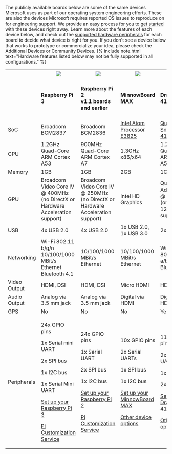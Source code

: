 <p>
  The publicly available boards below are some of the same devices Microsoft uses as part of our operating system engineering efforts. These are also the devices Microsoft requires reported OS issues to reproduce on for engineering support. We provide an easy process for you to <a href="{{site.baseurl}}/{{page.lang}}/GetStarted">get started</a> with these devices right away. Learn more about the features of each device below, and check out the <a href="http://go.microsoft.com/fwlink/p/?linkID=532948">supported hardware peripherals</a> for each board to decide what device is right for you. If you don't see a device below that works to prototype or commercialize your idea, please check the Additional Devices or Community Devices.
{% include note.html text="Hardware features listed below may not be fully supported in all configurations." %}</p>
<table class="table table-striped maker-kit">
    <tr></tr>
    <tr>
      <th style="width:20%"></th>
      <th style="width:20%">
        <img class="comparison-picture" src="{{site.baseurl}}/Resources/images/devices/RPi3_0.png">
      </th>
      <th style="width:20%">
        <img class="comparison-picture" src="{{site.baseurl}}/Resources/images/devices/RPi2_0.png">
      </th>
      <th style="width:20%">
        <img class="comparison-picture" src="{{site.baseurl}}/Resources/images/devices/MBM_0.png">
      </th>
      <th style="width:20%">
        <img class="comparison-picture" src="{{site.baseurl}}/Resources/images/devices/DB410c.png">
      </th>
    </tr>
    <tr></tr>
    <tr>
      <td></td>
      <td><h4>Raspberry Pi 3</h4></td>
      <td><h4>Raspberry Pi 2<br>v1.1 boards and earlier</h4></td>
      <td><h4>MinnowBoard MAX</h4></td>
      <td><h4>DragonBoard 410c</h4></td>
    </tr>
    <tr>
      <td>SoC</td>
      <td>Broadcom BCM2837</td>
      <td>Broadcom BCM2836</td>      <td><a href="http://ark.intel.com/products/78474/Intel-Atom-Processor-E3825-1M-Cache-1_33-GHz">Intel Atom Processor E3825</a></td>
      <td><a href="https://www.qualcomm.com/products/snapdragon/processors/410">Qualcomm Snapdragon 410</a></td>
    </tr>
    <tr>
      <td>CPU</td>
      <td>1.2GHz Quad-Core ARM Cortex A53</td>
      <td>900MHz Quad-Core ARM Cortex A7</td>
      <td>1.3GHz x86/x64</td>
      <td>1.2GHz Quad-Core ARM Cortex A53</td>
    </tr>
    <tr>
      <td>Memory</td>
      <td>1GB</td>
      <td>1GB</td>
      <td>
        2GB
      </td>
      <td>1GB</td>    </tr>
    <tr>
      <td>GPU</td>
      <td>Broadcom Video Core IV @ 400MHz (no DirectX or Hardware Acceleration support)</td>
      <td>Broadcom Video Core IV @ 250MHz (no DirectX or Hardware Acceleration support)</td>
      <td>Intel HD Graphics</td>
      <td>Qualcomm Adreno 306 @ 400MHz (only 720p / 1280 x 720 supported)</td>
    </tr>
    <tr>
      <td>USB</td>
      <td>4x USB 2.0</td>
      <td>4x USB 2.0</td>
      <td>1x USB 2.0, 1x USB 3.0</td>
      <td>2x USB 2.0</td>
    </tr>
    <tr>
      <td>Networking</td>
      <td>
        Wi-Fi 802.11 b/g/n
        <br>
        10/100/1000 MBit/s Ethernet
        <br>
        Bluetooth 4.1
      </td>
      <td>10/100/1000 MBit/s Ethernet</td>
      <td>10/100/1000 MBit/s Ethernet</td>
      <td>
        Wi-Fi 802.11 a/b/g/n
        <br>
        Bluetooth 4.1
      </td>
    </tr>
    <tr>
      <td>Video Output</td>
      <td>HDMI, DSI</td>
      <td>HDMI, DSI</td>
      <td>Micro HDMI</td>
      <td>HDMI, DSI</td>
    </tr>
    <tr>
      <td>Audio Output</td>
      <td>
        Analog via 3.5 mm jack
      </td>
      <td>
        Analog via 3.5 mm jack
      </td>
      <td>
        Digital via HDMI
      </td>
      <td>Digital via HDMI</td>
    </tr>
    <tr>
      <td>GPS</td>
      <td>No</td>
      <td>No</td>
      <td>No</td>
      <td>Yes</td>
    </tr>
    <tr>
      <td>
        Peripherals
      </td>
      <td>
        <p>24x GPIO pins</p>
        <p>1x Serial mini UART</p>
        <p>2x SPI bus</p>
        <p>1x I2C bus</p>
        <p>1x Serial Mini UART</p>
        <p><a href="{{site.baseurl}}/{{page.lang}}/GetStarted">Set up your Raspberry Pi 3</a></p>
        <p><a href="https://www.element14.com/community/docs/DOC-76955/l/raspberry-pi-customization-service">Pi Customization Service</a></p>
      </td>
      <td>
        <p>24x GPIO pins</p>
        <p>1x Serial UART</p>
        <p>2x SPI bus</p>
        <p>1x I2C bus</p>
        <p><a href="{{site.baseurl}}/{{page.lang}}/GetStarted">Set up your Raspberry Pi 2</a></p>
        <p><a href="https://www.element14.com/community/docs/DOC-76955/l/raspberry-pi-customization-service">Pi Customization Service</a></p>
      </td>
      <td>
        <p>10x GPIO pins</p>
        <p>2x Serial UARTs</p>
        <p>1x SPI bus</p>
        <p>1x I2C bus</p>
        <p><a href="{{site.baseurl}}/{{page.lang}}/GetStarted">Set up your MinnowBoard MAX</a></p>
        <p><a href="http://iotsolutionsalliance.intel.com/solutions-directory/processors_list/782">Other device options</a></p>
      </td>
      <td>
        <p>11x GPIO pins</p>
        <p>2x Serial UARTs</p>
        <p>1x SPI bus</p>
        <p>2x I2C bus</p>
        <p><a href="{{site.baseurl}}/{{page.lang}}/Docs/GetStarted/dragonboard/stable/GetStartedStep1.htm">Set up your DragonBoard 410c</a></p>
        <p><a href="https://developer.qualcomm.com/hardware/snapdragon-410">Other device options</a></p>
      </td>
    </tr>
</table>
